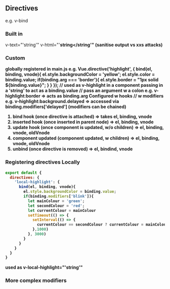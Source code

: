## Directives
e.g. v-bind

### Built in
v-text="'string'"
v-html="'<strong>string</string'" (sanitise output vs xxs attacks)

### Custom
globally registered in main.js
e.g.
Vue.directive('highlight', {
    bind(el, binding, vnode){
      el.style.backgroundColor = 'yellow';
      el.style.color = binding.value;
      if(binding.arg === 'border'){
        el.style.border = "1px solid ${binding.value}";
      }
    }
  });
// used as v-highlight in a component passing in a 'string' to act as a binding.value
// pass an argument w a colon e.g. v-highlight:border => acts as binding.arg
Configured w hooks
// w modifiers
e.g. v-highlight:background.delayed => accessed via binding.modifiers['delayed'] (modifiers can be chained)

1. bind hook (once directive is attached) => takes el, binding, vnode
2. inserted hook (once inserted in parent node) => el, binding, vnode
3. update hook (once component is updated, w/o children) => el, binding, vnode, oldVnode
4. component updated (component updated, w children) => el, binding, vnode, oldVnode
5. unbind (once directive is removed) => el, bindind, vnode


### Registering directives Locally
```javascript
export default {
  directives: {
    'local-highlight': {
      bind(el, binding, vnode){
        el.style.backgroundColor = binding.value;
        if(binding.modifiers['blink']){
          let mainColour = 'green';
          let secondColour = 'red';
          let currentColour = mainColour
          setTimeout(() => {
            setInterval(() => {
              currentColour == secondColour ? currentColour = mainColour : currentColor = secondColour;
            },1000)
          }, 3000)
        }
      }
    }
  }
}
```
used as v-local-highlight="'string'"

### More complex modifiers
